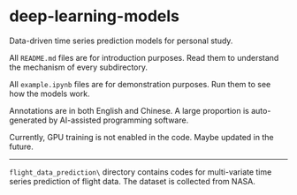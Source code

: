 # deep-learning-models
Data-driven time series prediction models for personal study.

All `README.md` files are for introduction purposes. Read them to understand the mechanism of every subdirectory.

All `example.ipynb` files are for demonstration purposes. Run them to see how the models work.

Annotations are in both English and Chinese. A large proportion is auto-generated by AI-assisted programming software.

Currently, GPU training is not enabled in the code. Maybe updated in the future.

---

`flight_data_prediction\` directory contains codes for multi-variate time series prediction of flight data. The dataset is collected from NASA.
